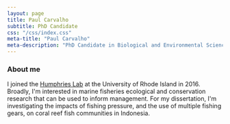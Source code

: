 ```yaml
---
layout: page
title: Paul Carvalho
subtitle: PhD Candidate
css: "/css/index.css"
meta-title: "Paul Carvalho"
meta-description: "PhD Candidate in Biological and Environmental Sciences at the University of Rhode Island"
---
```


### About me

I joined the [Humphries Lab](http://ahumphrieslab.com/) at the University of Rhode Island in 2016. Broadly, I'm interested in marine fisheries ecological and conservation research that can be used to inform management. For my dissertation, I'm investigating the impacts of fishing pressure, and the use of multiple fishing gears, on coral reef fish communities in Indonesia.
